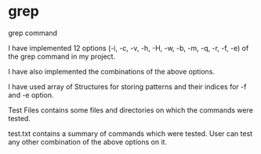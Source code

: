 # grep
grep command

I have implemented 12 options (-i, -c, -v, -h, -H, -w, -b, -m, -q, -r, -f, -e) of the grep command in my project.

I have also implemented the combinations of the above options.

I have used array of Structures for storing patterns and their indices for -f and -e option.

Test Files contains some files and directories on which the commands were tested.

test.txt contains a summary of commands which were tested. User can test any other combination of the above options on it.
